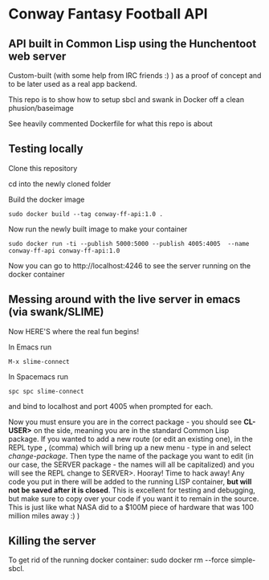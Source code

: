 # Conway Fantasy Football API

## API built in Common Lisp using the Hunchentoot web server

Custom-built (with some help from IRC friends :) ) as a proof of concept and to
be later used as a real app backend.

This repo is to show how to setup sbcl and swank in Docker off a clean phusion/baseimage

See heavily commented Dockerfile for what this repo is about

## Testing locally

Clone this repository

cd into the newly cloned folder

Build the docker image

    sudo docker build --tag conway-ff-api:1.0 .
	
Now run the newly built image to make your container

    sudo docker run -ti --publish 5000:5000 --publish 4005:4005  --name
	conway-ff-api conway-ff-api:1.0

Now you can go to http://localhost:4246 to see the server running on the docker container

## Messing around with the live server in emacs (via swank/SLIME)

Now HERE'S where the real fun begins!

In Emacs run <pre><code>M-x slime-connect</code></pre>
In Spacemacs run <pre><code>spc spc slime-connect</code></pre>
and bind to localhost and port 4005 when prompted for each.

Now you must ensure you are in the correct package - you should see **CL-USER>** on
the side, meaning you are in the standard Common Lisp package. If you wanted to
add a new route (or edit an existing one), in the REPL type **,** (comma) which will bring
up a new menu - type in and select *change-package*. Then type the name of the
package you want to edit (in our case, the SERVER package - the names will all
be capitalized) and you will see the REPL change to SERVER>. Hooray! Time to
hack away! Any code you put in there will be added to the running LISP
container, **but will not be saved after it is closed**. This is excellent for
testing and debugging, but make sure to copy over your code if you want it to remain in the source. This is just like what NASA did to a $100M piece of hardware that was 100 million miles away :) )

## Killing the server

To get rid of the running docker container:
    sudo docker rm --force simple-sbcl.
	
